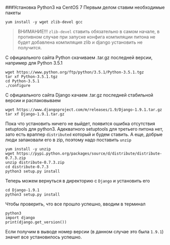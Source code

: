 ###Установка Python3 на CentOS 7
Первым делом ставим необходимые пакеты
```
yum install -y wget zlib-devel gcc
```
>ВНИМАНИЕ!!! `zlib-devel` ставить обязательно в самом начале, в противном случае при запуске конфига компиляции питона не будет добавлена компиляция zlib и django установить не получится.

С официального сайта Python скачиваем .tar.gz последней версии, например для Python 3.5.1
```
wget https://www.python.org/ftp/python/3.5.1/Python-3.5.1.tgz
tar xf Python-3.5.1.tgz
cd Python-3.5.1
./configure
```
С официального сайта Django качаем .tar.gz последней стабильной версии и распаковываем
```
wget https://www.djangoproject.com/m/releases/1.9/Django-1.9.1.tar.gz
tar xf Django-1.9.1.tar.gz
```
Пока что установить ничего не выйдет, появится ошибка отсутствия setuptools для python3.
Адекватного setuptools для третьего питона нет, зато есть враппер `distributed` который и будем ставить. А еще, добрые люди запаковали его в zip, поэтому надо поставить `unzip`
```
yum install -y unzip
wget https://pypi.python.org/packages/source/d/distribute/distribute-0.7.3.zip
unzip distribute-0.7.3.zip
cd distribute-0.7.3
python3 setup.py install
```
Теперь можем вернуться в директорию с `Django` и установить его
```
cd Django-1.9.1
python3 setup.py install
```
Чтобы проверить, что все прошло успешно, вводим в терминал 
```
python3
import django
print(django.get_version())
```
Если получим в выводе номер версии (в данном случае это была `1.9.1`) значит все установилось успешно.
